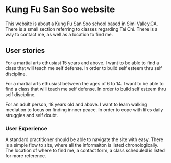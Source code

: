 # Kung Fu San Soo website

This website is about a Kung Fu San Soo school based in Simi Valley,CA.
There is a small section referring to classes regarding Tai Chi.
There is a way to contact me, as well as a location to find me.

## User stories

For a martial arts ethusiast 15 years and above.
I want to be able to find a class that will teach me self defense.
In order to build self esteem thru self discipline.

For a martial arts ethusiast between the ages of 6 to 14.
I want to be able to find a class that will teach me self defense.
In order to build self esteem thru self discipline.

For an adult person, 18 years old and above.
I want to learn walking mediation to focus on finding innner peace.
In order to cope with lifes daily struggles and self doubt.

### User Experience

A standard practitioner should be able to navigate the site with easy.
There is a simple flow to site, where all the informaiton is listed chronologically.
The location of where to find me, a contact form, a class scheduled is listed for more reference.
